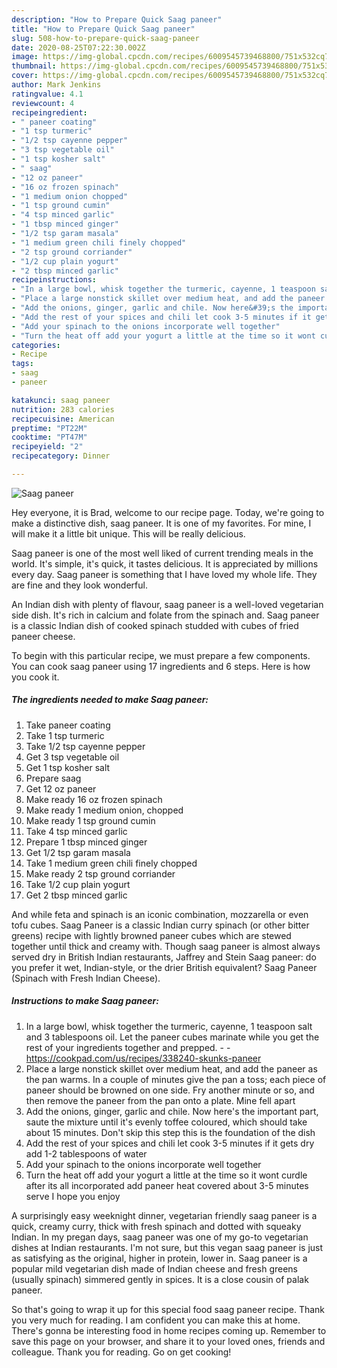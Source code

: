 ```yaml
---
description: "How to Prepare Quick Saag paneer"
title: "How to Prepare Quick Saag paneer"
slug: 508-how-to-prepare-quick-saag-paneer
date: 2020-08-25T07:22:30.002Z
image: https://img-global.cpcdn.com/recipes/6009545739468800/751x532cq70/saag-paneer-recipe-main-photo.jpg
thumbnail: https://img-global.cpcdn.com/recipes/6009545739468800/751x532cq70/saag-paneer-recipe-main-photo.jpg
cover: https://img-global.cpcdn.com/recipes/6009545739468800/751x532cq70/saag-paneer-recipe-main-photo.jpg
author: Mark Jenkins
ratingvalue: 4.1
reviewcount: 4
recipeingredient:
- " paneer coating"
- "1 tsp turmeric"
- "1/2 tsp cayenne pepper"
- "3 tsp vegetable oil"
- "1 tsp kosher salt"
- " saag"
- "12 oz paneer"
- "16 oz frozen spinach"
- "1 medium onion chopped"
- "1 tsp ground cumin"
- "4 tsp minced garlic"
- "1 tbsp minced ginger"
- "1/2 tsp garam masala"
- "1 medium green chili finely chopped"
- "2 tsp ground corriander"
- "1/2 cup plain yogurt"
- "2 tbsp minced garlic"
recipeinstructions:
- "In a large bowl, whisk together the turmeric, cayenne, 1 teaspoon salt and 3 tablespoons oil. Let the paneer cubes marinate while you get the rest of your ingredients together and prepped.  https://cookpad.com/us/recipes/338240-skunks-paneer"
- "Place a large nonstick skillet over medium heat, and add the paneer as the pan warms. In a couple of minutes give the pan a toss; each piece of paneer should be browned on one side. Fry another minute or so, and then remove the paneer from the pan onto a plate. Mine fell apart"
- "Add the onions, ginger, garlic and chile. Now here&#39;s the important part, saute the mixture until it&#39;s evenly toffee coloured, which should take about 15 minutes. Don&#39;t skip this step  this is the foundation of the dish"
- "Add the rest of your spices and chili let cook 3-5 minutes if it gets dry add 1-2 tablespoons of water"
- "Add your spinach to the onions incorporate well together"
- "Turn the heat off add your yogurt a little at the time so it wont curdle after its all incorporated add paneer heat covered about 3-5 minutes serve I hope you enjoy"
categories:
- Recipe
tags:
- saag
- paneer

katakunci: saag paneer 
nutrition: 283 calories
recipecuisine: American
preptime: "PT22M"
cooktime: "PT47M"
recipeyield: "2"
recipecategory: Dinner

---
```



![Saag paneer](https://img-global.cpcdn.com/recipes/6009545739468800/751x532cq70/saag-paneer-recipe-main-photo.jpg)

Hey everyone, it is Brad, welcome to our recipe page. Today, we're going to make a distinctive dish, saag paneer. It is one of my favorites. For mine, I will make it a little bit unique. This will be really delicious.

Saag paneer is one of the most well liked of current trending meals in the world. It's simple, it's quick, it tastes delicious. It is appreciated by millions every day. Saag paneer is something that I have loved my whole life. They are fine and they look wonderful.

An Indian dish with plenty of flavour, saag paneer is a well-loved vegetarian side dish. It&#39;s rich in calcium and folate from the spinach and. Saag paneer is a classic Indian dish of cooked spinach studded with cubes of fried paneer cheese.


To begin with this particular recipe, we must prepare a few components. You can cook saag paneer using 17 ingredients and 6 steps. Here is how you cook it.

<!--inarticleads1-->

##### The ingredients needed to make Saag paneer:

1. Take  paneer coating
1. Take 1 tsp turmeric
1. Take 1/2 tsp cayenne pepper
1. Get 3 tsp vegetable oil
1. Get 1 tsp kosher salt
1. Prepare  saag
1. Get 12 oz paneer
1. Make ready 16 oz frozen spinach
1. Make ready 1 medium onion, chopped
1. Make ready 1 tsp ground cumin
1. Take 4 tsp minced garlic
1. Prepare 1 tbsp minced ginger
1. Get 1/2 tsp garam masala
1. Take 1 medium green chili finely chopped
1. Make ready 2 tsp ground corriander
1. Take 1/2 cup plain yogurt
1. Get 2 tbsp minced garlic


And while feta and spinach is an iconic combination, mozzarella or even tofu cubes. Saag Paneer is a classic Indian curry spinach (or other bitter greens) recipe with lightly browned paneer cubes which are stewed together until thick and creamy with. Though saag paneer is almost always served dry in British Indian restaurants, Jaffrey and Stein Saag paneer: do you prefer it wet, Indian-style, or the drier British equivalent? Saag Paneer (Spinach with Fresh Indian Cheese). 

<!--inarticleads2-->

##### Instructions to make Saag paneer:

1. In a large bowl, whisk together the turmeric, cayenne, 1 teaspoon salt and 3 tablespoons oil. Let the paneer cubes marinate while you get the rest of your ingredients together and prepped. -  - https://cookpad.com/us/recipes/338240-skunks-paneer
1. Place a large nonstick skillet over medium heat, and add the paneer as the pan warms. In a couple of minutes give the pan a toss; each piece of paneer should be browned on one side. Fry another minute or so, and then remove the paneer from the pan onto a plate. Mine fell apart
1. Add the onions, ginger, garlic and chile. Now here&#39;s the important part, saute the mixture until it&#39;s evenly toffee coloured, which should take about 15 minutes. Don&#39;t skip this step  this is the foundation of the dish
1. Add the rest of your spices and chili let cook 3-5 minutes if it gets dry add 1-2 tablespoons of water
1. Add your spinach to the onions incorporate well together
1. Turn the heat off add your yogurt a little at the time so it wont curdle after its all incorporated add paneer heat covered about 3-5 minutes serve I hope you enjoy


A surprisingly easy weeknight dinner, vegetarian friendly saag paneer is a quick, creamy curry, thick with fresh spinach and dotted with squeaky Indian. In my pregan days, saag paneer was one of my go-to vegetarian dishes at Indian restaurants. I&#39;m not sure, but this vegan saag paneer is just as satisfying as the original, higher in protein, lower in. Saag paneer is a popular mild vegetarian dish made of Indian cheese and fresh greens (usually spinach) simmered gently in spices. It is a close cousin of palak paneer. 

So that's going to wrap it up for this special food saag paneer recipe. Thank you very much for reading. I am confident you can make this at home. There's gonna be interesting food in home recipes coming up. Remember to save this page on your browser, and share it to your loved ones, friends and colleague. Thank you for reading. Go on get cooking!
